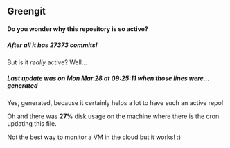 ## Greengit

#### Do you wonder why this repository is so active?

##### After all it has 27373 commits!

But is it *really* active? Well...

##### Last update was on Mon Mar 28 at 09:25:11 when those lines were... generated

Yes, generated, because it certainly helps a lot to have such an active repo!

Oh and there was **27%** disk usage on the machine
where there is the cron updating this file.

Not the best way to monitor a VM in the cloud but it works! :)

